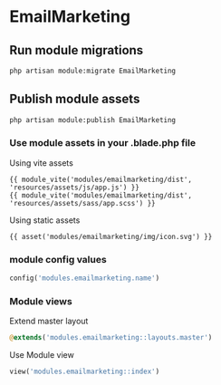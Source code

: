 # EmailMarketing



## Run module migrations

```sh
php artisan module:migrate EmailMarketing
```



## Publish module assets

```sh
php artisan module:publish EmailMarketing
```




### Use module assets in your .blade.php file

Using vite assets
```blade
{{ module_vite('modules/emailmarketing/dist', 'resources/assets/js/app.js') }}
{{ module_vite('modules/emailmarketing/dist', 'resources/assets/sass/app.scss') }}
```


Using static assets
```blade
{{ asset('modules/emailmarketing/img/icon.svg') }}
 ```

### module config values
```php
config('modules.emailmarketing.name')
```



### Module views

Extend master layout

```php
@extends('modules.emailmarketing::layouts.master')
```

Use Module view

```php
view('modules.emailmarketing::index')
```
